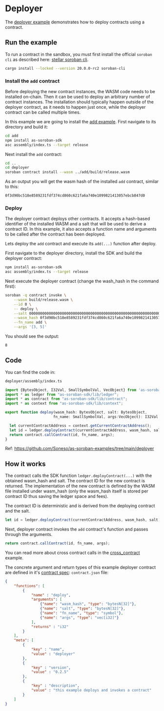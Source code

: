 # Deployer

The [deployer example](https://github.com/Soneso/as-soroban-examples/tree/main/deployer) demonstrates how to deploy contracts using a contract.


## Run the example

To run a contract in the sandbox, you must first install the official `soroban cli` as described here: [stellar soroban cli](https://github.com/stellar/soroban-cli).

```sh
cargo install --locked --version 20.0.0-rc2 soroban-cli
```

### Install the `add` contract
Before deploying the new contract instances, the WASM code needs to be installed on-chain. Then it can be used to deploy an arbitrary number of contract instances. The installation should typically happen outside of the deployer contract, as it needs to happen just once, while the deployer contract can be called multiple times.


In this example we are going to install the [add example](https://github.com/Soneso/as-soroban-examples/tree/main/add). First navigate to its directory and build it:

```sh
cd add
npm install as-soroban-sdk
asc assembly/index.ts --target release
```

Next install the `add` contract:

```sh
cd ..
cd deployer
soroban contract install --wasm ../add/build/release.wasm
```

As an output you will get the wasm hash of the installed `add` contract, similar to this:
```sh
0f3d90bc518e8589231fdf374cd860c621fa6a740e1099821413057ebcb847d0
```

### Deploy

The deployer contract deploys other contracts. It accepts a hash-based identifier of the installed WASM and a salt that will be used to derive a contract ID. In this example, it also accepts a function name and arguments to be called after the contract has been deployed.

Lets deploy the `add` contract and execute its `add(...)` function after deploy.

First navigate to the deployer directory, install the SDK and build the deployer contract:

```sh
npm install as-soroban-sdk
asc assembly/index.ts --target release
```

Next execute the deployer contract (change the wash_hash in the command first):

```sh
soroban -q contract invoke \
    --wasm build/release.wasm \
    --id 0 \
    -- deploy \
    --salt 0000000000000000000000000000000000000000000000000000000000000000 \
    --wasm_hash 0f3d90bc518e8589231fdf374cd860c621fa6a740e1099821413057ebcb847d0 \
    --fn_name add \
    --args '[3, 5]'
```

You should see the output:
```sh
8
```

## Code

You can find the code in:

```sh
deployer/assembly/index.ts
```

```typescript
import {BytesObject, I32Val, SmallSymbolVal, VecObject} from 'as-soroban-sdk/lib/value';
import * as ledger from "as-soroban-sdk/lib/ledger";
import * as contract from "as-soroban-sdk/lib/contract";
import * as context from "as-soroban-sdk/lib/context";

export function deploy(wasm_hash: BytesObject, salt: BytesObject, 
                      fn_name: SmallSymbolVal, args:VecObject): I32Val {

  let currentContractAddress = context.getCurrentContractAddress();
  let id = ledger.deployContract(currentContractAddress, wasm_hash, salt);
  return contract.callContract(id, fn_name, args);
}
```

Ref: https://github.com/Soneso/as-soroban-examples/tree/main/deployer

## How it works

The contract calls the SDK function `ledger.deployContract(...)` with the obtained wasm_hash and salt. The contract ID for the new contract is returned. The implementation of the new contract is defined by the WASM file installed under wasm_hash (only the wasm_hash itself is stored per contract ID thus saving the ledger space and fees).

The contract ID is deterministic and is derived from the deploying contract and the salt.

```typescript
let id = ledger.deployContract(currentContractAddress, wasm_hash, salt);
```

Next, deployer contract invokes the `add` contract's function and passes through the arguments.

```typescript
return contract.callContract(id, fn_name, args);
```

You can read more about cross contract calls in the [cross_contract](https://github.com/Soneso/as-soroban-examples/tree/main/cross_contract) example.


The concrete argument and return types of this example deployer contract are defined in it's [contract spec](https://github.com/Soneso/as-soroban-sdk#understanding-contract-metadata): `contract.json` file:

```json
{
    "functions": [
        {
            "name" : "deploy",
            "arguments": [
                {"name": "wasm_hash", "type": "bytesN[32]"},
                {"name": "salt", "type": "bytesN[32]"},
                {"name": "fn_name", "type": "symbol"},
                {"name": "args", "type": "vec[i32]"}
            ],
            "returns" : "i32"
        }
    ],
    "meta": [
        {
            "key" : "name",
            "value" : "deployer"
        },
        {
            "key" : "version",
            "value" : "0.2.5"
        },
        {
            "key" : "description",
            "value" : "this example deploys and invokes a contract"
        }
    ]
}
```
